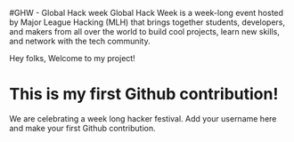 #GHW - Global Hack week
Global Hack Week is a week-long event hosted by Major League Hacking (MLH) that brings together students, developers, and makers from all over the world to build cool projects, learn new skills, and network with the tech community.


Hey folks,
Welcome to my project!

# This is my first Github contribution!

We are celebrating a week long hacker festival. Add your username here and make your first Github contribution.
